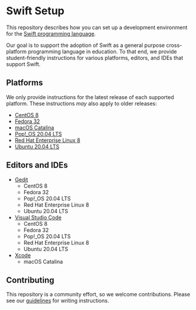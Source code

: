 # Swift Setup

This repository describes how you can set up a development environment for the [Swift programming language](https://swift.org).

Our goal is to support the adoption of Swift as a general purpose cross-platform programming language in education. To that end, we provide student-friendly instructions for various platforms, editors, and IDEs that support Swift.

## Platforms

We only provide instructions for the latest release of each supported platform. These instructions *may* also apply to older releases:

- [CentOS 8](platforms/centos/README.md)
- [Fedora 32](platforms/fedora/README.md)
- [macOS Catalina](platforms/macOS/README.md)
- [Pop!_OS 20.04 LTS](platforms/ubuntu/README.md)
- [Red Hat Enterprise Linux 8](platforms/centos/README.md)
- [Ubuntu 20.04 LTS](platforms/ubuntu/README.md)

## Editors and IDEs

- [Gedit](editors/gedit/README.md)
    * CentOS 8
    * Fedora 32
    * Pop!_OS 20.04 LTS
    * Red Hat Enterprise Linux 8
    * Ubuntu 20.04 LTS
- [Visual Studio Code](editors/vscode-linux/README.md)
    * CentOS 8
    * Fedora 32
    * Pop!_OS 20.04 LTS
    * Red Hat Enterprise Linux 8
    * Ubuntu 20.04 LTS
- [Xcode](editors/xcode/README.md)
    * macOS Catalina

## Contributing

This repository is a community effort, so we welcome contributions. Please see our [guidelines](contributing.md) for writing instructions.

